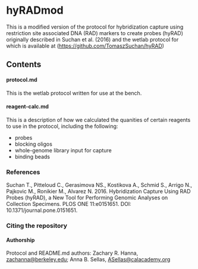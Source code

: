 # hyRADmod

This is a modified version of the protocol for hybridization capture using restriction site associated DNA (RAD) markers to create probes (hyRAD) originally described in Suchan et al. (2016) and the wetlab protocol for which is available at (https://github.com/TomaszSuchan/hyRAD)  
  
## Contents
#### protocol.md
This is the wetlab protocol written for use at the bench.  
#### reagent-calc.md
This is a description of how we calculated the quanities of certain reagents to use in the protocol, including the following:
  
* probes
* blocking oligos
* whole-genome library input for capture
* binding beads
  
### References
Suchan T., Pitteloud C., Gerasimova NS., Kostikova A., Schmid S., Arrigo N., Pajkovic M., Ronikier M., Alvarez N. 2016. Hybridization Capture Using RAD Probes (hyRAD), a New Tool for Performing Genomic Analyses on Collection Specimens. PLOS ONE 11:e0151651. DOI: 10.1371/journal.pone.0151651.  

### Citing the repository

#### Authorship

Protocol and README.md authors: Zachary R. Hanna, zachanna@berkeley.edu; Anna B. Sellas, ASellas@calacademy.org
